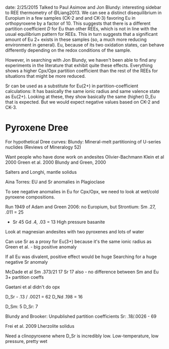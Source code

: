 date: 2/25/2015
Talked to Paul Asimow and Jon Blundy: interesting sidebar to REE thermometry
of @Liang2013. We can see a distinct disequilibrium in Europium in a few samples
(CK-2 and and CK-3) favoring Eu in orthopyroxene by a factor of 10. This suggests
that there is a different partition coefficient $D$ for Eu than other REEs, which
is not in line with the usual equilibrium pattern for REEs. This in turn suggests
that a significant amount of Eu 2+ exists in these samples (so, a much more
reducing environment in general). Eu, because of its two oxidation states,
can behave differently depending on the redox conditions of the sample.

However, in searching with Jon Blundy, we haven't been able to find any experiments
in the literature that exhibit quite these effects. Everything shows a higher Cpx/Opx
partition coefficient than the rest of the REEs for situations that might be
more reduced.

Sr can be used as a substitute for Eu(2+) in partition-coefficient calculations:
It has basically the same ionic radius and same valence state as Eu(2+). Looking
at these, they show basically the same (higher) D_Eu that is expected. But we
would expect negative values based on CK-2 and CK-3.

# Pyroxene Dree
For hypothetical Dree curves:
Blundy: Mineral-melt partitioning of U-series nuclides
(Reviews of Mineralogy 52)

Want people who have done work on andesites
Olivier-Bachmann
Klein et al 2000
Green et al. 2000
Blundy and Green, 2000

Salters and Longhi, mantle solidus

Aina Torres: EU and Sr anomalies in Plagioclase

To see negative anomalies in Eu for Cpx/Opx, we need to look at wet/cold
pyroxene compositions.

Run 1949 of Adam and Green 2006: no Europium, but Strontium:
Sm .27, .011 = 25
- Sr 45
Gd .4, .03 = 13
High pressure basanite

Look at magnesian andesites with two pyroxenes and lots of water

Can use Sr as a proxy for Eu(3+) because it's the same ionic radius as
Green et al. - big positive anomaly

If all Eu was divalent, positive effect would be huge
Searching for a huge negative Sr anomaly

McDade et al
Sm .373/21 17
Sr 17 also - no difference between Sm and Eu 3+ partition coeffs

Gaetani et al didn't do opx

D_Sr - .13 / .0021 = 62
D_Nd .198 = 16

D_Sm: 5
D_Sr: 7

Blundy and Brooker:
Unpublished partition coefficients
Sr: .18/.0026 - 69

Frei et al. 2009 Lherzolite solidus

Need a clinopyroxene where D_Sr is incredibly low.
Low-temperature, low pressure, pretty wet
